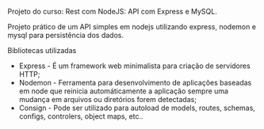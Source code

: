 Projeto do curso: Rest com NodeJS: API com Express e MySQL.

Projeto prático de um API simples em nodejs utilizando express, nodemon e mysql para persistência dos dados.

Bibliotecas utilizadas

- Express - É um framework web minimalista para criação de servidores HTTP;
- Nodemon - Ferramenta para desenvolvimento de aplicações baseadas em node que reinicia automáticamente a aplicação sempre uma mudança em arquivos ou diretórios forem detectadas;
- Consign - Pode ser utilizado para autoload de models, routes, schemas, configs, controlers, object maps, etc..
